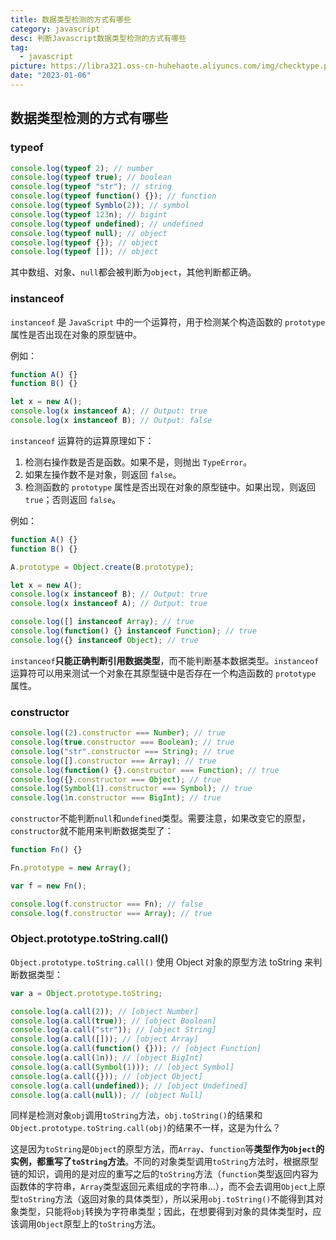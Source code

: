```yaml
---
title: 数据类型检测的方式有哪些
category: javascript
desc: 判断Javascript数据类型检测的方式有哪些
tag:
  - javascript
picture: https://libra321.oss-cn-huhehaote.aliyuncs.com/img/checktype.png
date: "2023-01-06"
---
```


## 数据类型检测的方式有哪些

### typeof

```javascript
console.log(typeof 2); // number
console.log(typeof true); // boolean
console.log(typeof "str"); // string
console.log(typeof function() {}); // function
console.log(typeof Symblo(2)); // symbol
console.log(typeof 123n); // bigint
console.log(typeof undefined); // undefined
console.log(typeof null); // object
console.log(typeof {}); // object
console.log(typeof []); // object
```

其中数组、对象、`null`都会被判断为`object`，其他判断都正确。

### instanceof

`instanceof` 是 `JavaScript` 中的一个运算符，用于检测某个构造函数的 `prototype` 属性是否出现在对象的原型链中。

例如：

```javascript
function A() {}
function B() {}

let x = new A();
console.log(x instanceof A); // Output: true
console.log(x instanceof B); // Output: false
```

`instanceof` 运算符的运算原理如下：

1. 检测右操作数是否是函数。如果不是，则抛出 `TypeError`。
2. 如果左操作数不是对象，则返回 `false`。
3. 检测函数的 `prototype` 属性是否出现在对象的原型链中。如果出现，则返回 `true`；否则返回 `false`。

例如：

```javascript
function A() {}
function B() {}

A.prototype = Object.create(B.prototype);

let x = new A();
console.log(x instanceof B); // Output: true
console.log(x instanceof A); // Output: true
```

```javascript
console.log([] instanceof Array); // true
console.log(function() {} instanceof Function); // true
console.log({} instanceof Object); // true
```

`instanceof`**只能正确判断引用数据类型**，而不能判断基本数据类型。`instanceof` 运算符可以用来测试一个对象在其原型链中是否存在一个构造函数的 `prototype` 属性。

### constructor

```javascript
console.log((2).constructor === Number); // true
console.log(true.constructor === Boolean); // true
console.log("str".constructor === String); // true
console.log([].constructor === Array); // true
console.log(function() {}.constructor === Function); // true
console.log({}.constructor === Object); // true
console.log(Symbol(1).constructor === Symbol); // true
console.log(1n.constructor === BigInt); // true
```

`constructor`不能判断`null`和`undefined`类型。需要注意，如果改变它的原型，`constructor`就不能用来判断数据类型了：

```javascript
function Fn() {}

Fn.prototype = new Array();

var f = new Fn();

console.log(f.constructor === Fn); // false
console.log(f.constructor === Array); // true
```

### Object.prototype.toString.call()

`Object.prototype.toString.call()` 使用 Object 对象的原型方法 toString 来判断数据类型：

```javascript
var a = Object.prototype.toString;

console.log(a.call(2)); // [object Number]
console.log(a.call(true)); // [object Boolean]
console.log(a.call("str")); // [object String]
console.log(a.call([])); // [object Array]
console.log(a.call(function() {})); // [object Function]
console.log(a.call(1n)); // [object BigInt]
console.log(a.call(Symbol(1))); // [object Symbol]
console.log(a.call({})); // [object Object]
console.log(a.call(undefined)); // [object Undefined]
console.log(a.call(null)); // [object Null]
```

同样是检测对象`obj`调用`toString`方法，`obj.toString()`的结果和`Object.prototype.toString.call(obj)`的结果不一样，这是为什么？

这是因为`toString`是`Object`的原型方法，而`Array`、`function`等**类型作为`Object`的实例，都重写了`toString`方法**。不同的对象类型调用`toString`方法时，根据原型链的知识，调用的是对应的重写之后的`toString`方法（`function`类型返回内容为函数体的字符串，`Array`类型返回元素组成的字符串…），而不会去调用`Object`上原型`toString`方法（返回对象的具体类型），所以采用`obj.toString()`不能得到其对象类型，只能将`obj`转换为字符串类型；因此，在想要得到对象的具体类型时，应该调用`Object`原型上的`toString`方法。
